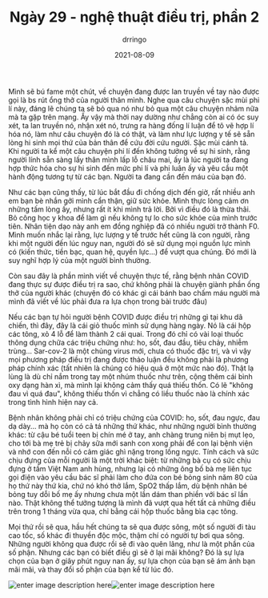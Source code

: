 ﻿---
title: Ngày 29 - nghệ thuật điều trị, phần 2
date: 2021-08-09
author: drringo
layout: post
---
Mình sẽ bú fame một chút, về chuyện đang được lan truyền về tay nào được gọi là bs rút ổng thở của người thân mình. Nghe qua câu chuyện sặc mùi phi lí này, đáng lẽ chúng ta sẽ bỏ qua nó như bỏ qua một câu chuyện nhảm nữa mà ta gặp trên mạng. Ấy vậy mà thời nay dường như chẳng còn ai có óc suy xét, ta lan truyền nó, nhận xét nó, trưng ra hàng đống lí luận để tô vẽ hợp lí hóa nó, làm như câu chuyện đó là có thật, và làm như lực lượng y tế sẽ sẵn lòng hi sinh mọi thứ của bản thân để cứu đời cứu người. Sặc mùi cánh tả. Khi người ta kể một câu chuyện phi lí đến không tưởng về sự hi sinh, rằng người lính sẵn sàng lấy thân mình lấp lỗ châu mai, ấy là lúc người ta đang hợp thức hóa cho sự hi sinh đến mức phi lí và phi luân ấy và yêu cầu một hành động tương tự từ các bạn. Người ta đang cần đến máu của bạn đó.

Như các bạn cũng thấy, từ lúc bắt đầu đi chống dịch đến giờ, rất nhiều anh em bạn bè nhắn gởi mình cẩn thận, giữ sức khỏe. Mình thực lòng cảm ơn những tấm lòng ấy, nhưng rất ít khi mình trả lời. Bởi vì điều đó là thừa thãi. Bỏ công học y khoa để làm gì nếu không tự lo cho sức khỏe của mình trước tiên. Nhân tiện dạo này anh em đồng nghiệp đã có nhiều người trở thành F0. Mình muốn nhắc lại rằng, lực lượng y tế trước hết cũng là con người, rằng khi một người đến lúc nguy nan, người đó sẽ sử dụng mọi nguồn lực mình có (kiến thức, tiền bạc, quan hệ, quyền lực...) để vượt qua chúng. Đó mới là suy nghĩ hợp lý của một người bình thường.

Còn sau đây là phần mình viết về chuyện thực tế, rằng bệnh nhân COVID đang thực sự được điều trị ra sao, chứ không phải là chuyện giành phần ống thở của người khác (chuyện đó có khác gì cái bánh bao chấm máu người mà mình đã viết về lúc phải đưa ra lựa chọn trong bài trước đâu)

Nếu các bạn tự hỏi người bệnh COVID được điều trị những gì tại khu dã chiến, thì đây, đây là cái giỏ thuốc mình sử dụng hàng ngày. Nó là cái hộp các tông, xỏ 4 lỗ để làm thành 2 cái quai. Trong đó chỉ có vài loại thuốc thông dụng chữa các triệu chứng như: ho, sốt, đau đầu, tiêu chảy, nhiễm trùng... Sar-cov-2 là một chủng virus mới, chưa có thuốc đặc trị, và vì vậy mọi phương pháp điều trị đang được thảo luận đều không phải là phương pháp chính xác (tất nhiên là chúng có hiệu quả ở một mức nào đó). Thật lạ lùng là dù chỉ nắm trong tay một nhúm thuốc như trên, cộng thêm cái bình oxy dạng hàn xì, mà mình lại không cảm thấy quá thiếu thốn. Có lẽ "không đau vì quá đau", không thiếu thốn vì chẳng có liều thuốc nào là chính xác trong tình hình hiện nay cả.

Bệnh nhân không phải chỉ có triệu chứng của COVID: ho, sốt, đau ngực, đau dạ dày... mà họ còn có cả tá những thứ khác, như những người bình thường khác: từ cậu bé tuổi teen bị chín mé ở tay, anh chàng trung niên bị mụt lẹo, cho tới bà mẹ trẻ bị chảy sữa mới sanh con xong phải để con lại bệnh viện và nhớ con đến nỗi có cảm giác ghì nặng trong lồng ngực. Tính cách và sức chịu đựng của mỗi người là một trời khác biệt: từ những bà cụ có sức chịu đựng ở tầm Việt Nam anh hùng, nhưng lại có những ông bố bà mẹ liên tục gọi điện vào yêu cầu bác sĩ phải làm cho đứa con bé bỏng sinh năm 80 của họ thứ này thứ kia, chứ nó khó thở lắm, SpO2 thấp lắm, dù bệnh nhân bé bỏng tuy dỗi bố mẹ ấy nhưng chưa một lần dám than phiền với bác sĩ lần nào. Thật không thể tưởng tượng là mình đã vượt qua hết tất cả những điều trên trong 1 tháng vừa qua, chỉ bằng cái hộp thuốc bằng bìa cạc tông.

Mọi thứ rồi sẽ qua, hầu hết chúng ta sẽ qua được sông, một số người đi tàu cao tốc, số khác đi thuyền độc mộc, thậm chí có người tự bơi qua sông. Những người không qua được rồi sẽ đi vào quên lãng, như là một phần của số phận. Nhưng các bạn có biết điều gì sẽ ở lại mãi không? Đó là sự lựa chọn của bạn ở giây phút nguy nan ấy, sự lựa chọn của bạn sẽ ám ảnh bạn mãi mãi, và thay đổi số phận của bạn kể từ lúc đó.

![enter image description here](http://helen.drbinhthanh.com/data/img/ngay29.jpg)![enter image description here](http://helen.drbinhthanh.com/data/img/ngay29-2.jpg)
